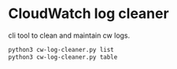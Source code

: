 # CloudWatch log cleaner

cli tool to clean and maintain cw logs.

```sh
python3 cw-log-cleaner.py list
python3 cw-log-cleaner.py table
```

